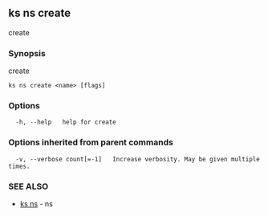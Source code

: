 ## ks ns create

create

### Synopsis

create

```
ks ns create <name> [flags]
```

### Options

```
  -h, --help   help for create
```

### Options inherited from parent commands

```
  -v, --verbose count[=-1]   Increase verbosity. May be given multiple times.
```

### SEE ALSO

* [ks ns](ks_ns.md)	 - ns


